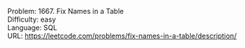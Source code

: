 Problem: 1667. Fix Names in a Table  
Difficulty: easy  
Language: SQL  
URL: https://leetcode.com/problems/fix-names-in-a-table/description/
